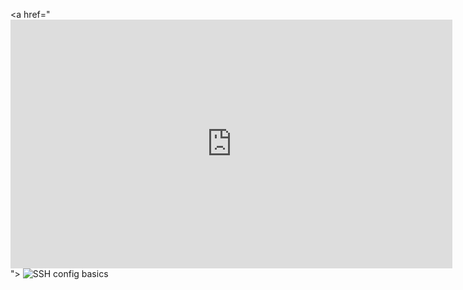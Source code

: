 <!-- SSH config basics -->
<a href="<iframe width="707" height="398" src="https://www.youtube.com/embed/gZx9yCbQg50" title="SSH config basics" frameborder="0" allow="accelerometer; autoplay; clipboard-write; encrypted-media; gyroscope; picture-in-picture; web-share" referrerpolicy="strict-origin-when-cross-origin" allowfullscreen></iframe>">
<picture>
	<source media="(prefers-color-scheme: dark)" srcset="https://ytcards.demolab.com/?id=gZx9yCbQg50&title=SSH+config+basics&background_color=%230d1117&title_color=%23ffffff&stats_color=%23dedede&max_title_lines=2&width=250&border_radius=5&duration=229">
	<img src="https://ytcards.demolab.com/?id=gZx9yCbQg50&title=SSH+config+basics&background_color=%23ffffff&title_color=%2324292f&stats_color=%2357606a&max_title_lines=2&width=250&border_radius=5&duration=229" alt="SSH config basics" title="SSH config basics">
</picture>
</a>
